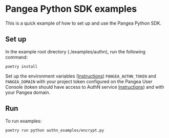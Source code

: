 # Pangea Python SDK examples

This is a quick example of how to set up and use the Pangea Python SDK.

## Set up

In the example root directory (./examples/authn), run the following command:

```
poetry install
```

Set up the environment variables ([Instructions](https://pangea.cloud/docs/getting-started/integrate/#set-environment-variables)) `PANGEA_AUTHN_TOKEN` and `PANGEA_DOMAIN` with your project token configured on the Pangea User Console (token should have access to AuthN service [Instructions](https://pangea.cloud/docs/getting-started/configure-services/#configure-a-pangea-service)) and with your Pangea domain.

## Run

To run examples:
```
poetry run python authn_examples/encrypt.py
```
